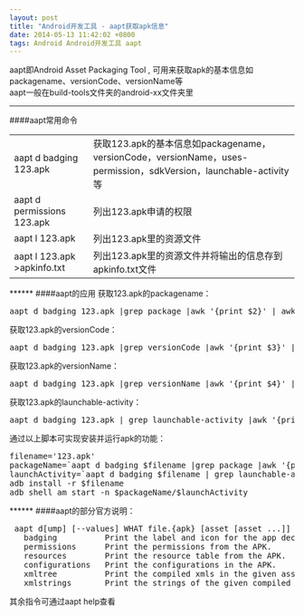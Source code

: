 ```yaml
---
layout: post
title: "Android开发工具 - aapt获取apk信息"
date: 2014-05-13 11:42:02 +0800
tags: Android Android开发工具 aapt
---
```


aapt即Android Asset Packaging Tool , 可用来获取apk的基本信息如packagename、versionCode、versionName等  
aapt一般在build-tools文件夹的android-xx文件夹里
***
####aapt常用命令  

<table>
   <tr>
      <td>aapt d badging 123.apk</td>
      <td>获取123.apk的基本信息如packagename，versionCode，versionName，uses-permission，sdkVersion，launchable-activity等</td>
   </tr>
   <tr>
      <td>aapt d permissions 123.apk</td>
      <td>列出123.apk申请的权限</td>
   </tr>
   <tr>
      <td>aapt l 123.apk</td>
      <td>列出123.apk里的资源文件</td>
   </tr>
   <tr>
      <td>aapt l 123.apk >apkinfo.txt</td>
      <td>列出123.apk里的资源文件并将输出的信息存到apkinfo.txt文件</td>
   </tr>
</table>
******
####aapt的应用
获取123.apk的packagename：
<pre class="mcode">
aapt d badging 123.apk |grep package |awk '{print $2}' | awk -F[\'] '{print $2}'
</pre>
获取123.apk的versionCode：
<pre class="mcode">
aapt d badging 123.apk |grep versionCode |awk '{print $3}' | awk -F[\'] '{print $2}'
</pre>
获取123.apk的versionName：
<pre class="mcode">
aapt d badging 123.apk |grep versionName |awk '{print $4}' | awk -F[\'] '{print $2}'
</pre>
获取123.apk的launchable-activity：
<pre class="mcode">
aapt d badging 123.apk | grep launchable-activity |awk '{print $2}' | awk -F[\'] '{print $2}'
</pre>
通过以上脚本可实现安装并运行apk的功能：
<pre class="mcode">
filename='123.apk'
packageName=`aapt d badging $filename |grep package |awk '{print $2}' | awk -F[\'] '{print $2}'`
launchActivity=`aapt d badging $filename | grep launchable-activity |awk '{print $2}' | awk -F[\'] '{print $2}'`
adb install -r $filename
adb shell am start -n $packageName/$launchActivity
</pre>
******
####aapt的部分官方说明：
<pre>
 aapt d[ump] [--values] WHAT file.{apk} [asset [asset ...]]
   badging          Print the label and icon for the app declared in APK.
   permissions      Print the permissions from the APK.
   resources        Print the resource table from the APK.
   configurations   Print the configurations in the APK.
   xmltree          Print the compiled xmls in the given assets.
   xmlstrings       Print the strings of the given compiled xml assets.
</pre>
其余指令可通过aapt help查看